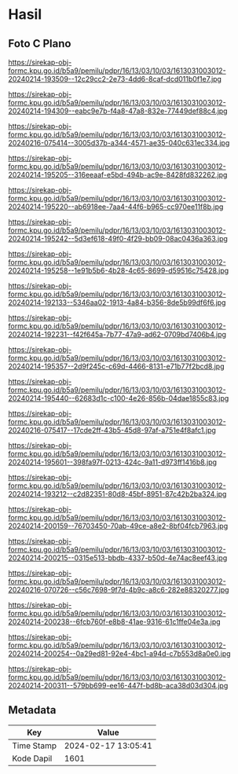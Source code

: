 # Hasil

## Foto C Plano

https://sirekap-obj-formc.kpu.go.id/b5a9/pemilu/pdpr/16/13/03/10/03/1613031003012-20240214-193509--12c29cc2-2e73-4dd6-8caf-dcd011b0f1e7.jpg

https://sirekap-obj-formc.kpu.go.id/b5a9/pemilu/pdpr/16/13/03/10/03/1613031003012-20240214-194309--eabc9e7b-f4a8-47a8-832e-77449def88c4.jpg

https://sirekap-obj-formc.kpu.go.id/b5a9/pemilu/pdpr/16/13/03/10/03/1613031003012-20240216-075414--3005d37b-a344-4571-ae35-040c631ec334.jpg

https://sirekap-obj-formc.kpu.go.id/b5a9/pemilu/pdpr/16/13/03/10/03/1613031003012-20240214-195205--316eeaaf-e5bd-494b-ac9e-8428fd832262.jpg

https://sirekap-obj-formc.kpu.go.id/b5a9/pemilu/pdpr/16/13/03/10/03/1613031003012-20240214-195220--ab6918ee-7aa4-44f6-b965-cc970ee11f8b.jpg

https://sirekap-obj-formc.kpu.go.id/b5a9/pemilu/pdpr/16/13/03/10/03/1613031003012-20240214-195242--5d3ef618-49f0-4f29-bb09-08ac0436a363.jpg

https://sirekap-obj-formc.kpu.go.id/b5a9/pemilu/pdpr/16/13/03/10/03/1613031003012-20240214-195258--1e91b5b6-4b28-4c65-8699-d59516c75428.jpg

https://sirekap-obj-formc.kpu.go.id/b5a9/pemilu/pdpr/16/13/03/10/03/1613031003012-20240214-192133--5346aa02-1913-4a84-b356-8de5b99df6f6.jpg

https://sirekap-obj-formc.kpu.go.id/b5a9/pemilu/pdpr/16/13/03/10/03/1613031003012-20240214-192231--f42f645a-7b77-47a9-ad62-0709bd7406b4.jpg

https://sirekap-obj-formc.kpu.go.id/b5a9/pemilu/pdpr/16/13/03/10/03/1613031003012-20240214-195357--2d9f245c-c69d-4466-8131-e71b77f2bcd8.jpg

https://sirekap-obj-formc.kpu.go.id/b5a9/pemilu/pdpr/16/13/03/10/03/1613031003012-20240214-195440--62683d1c-c100-4e26-856b-04dae1855c83.jpg

https://sirekap-obj-formc.kpu.go.id/b5a9/pemilu/pdpr/16/13/03/10/03/1613031003012-20240216-075417--17cde2ff-43b5-45d8-97af-a751e4f8afc1.jpg

https://sirekap-obj-formc.kpu.go.id/b5a9/pemilu/pdpr/16/13/03/10/03/1613031003012-20240214-195601--398fa97f-0213-424c-9a11-d973ff1416b8.jpg

https://sirekap-obj-formc.kpu.go.id/b5a9/pemilu/pdpr/16/13/03/10/03/1613031003012-20240214-193212--c2d82351-80d8-45bf-8951-87c42b2ba324.jpg

https://sirekap-obj-formc.kpu.go.id/b5a9/pemilu/pdpr/16/13/03/10/03/1613031003012-20240214-200159--76703450-70ab-49ce-a8e2-8bf04fcb7963.jpg

https://sirekap-obj-formc.kpu.go.id/b5a9/pemilu/pdpr/16/13/03/10/03/1613031003012-20240214-200215--0315e513-bbdb-4337-b50d-4e74ac8eef43.jpg

https://sirekap-obj-formc.kpu.go.id/b5a9/pemilu/pdpr/16/13/03/10/03/1613031003012-20240216-070726--c56c7698-9f7d-4b9c-a8c6-282e88320277.jpg

https://sirekap-obj-formc.kpu.go.id/b5a9/pemilu/pdpr/16/13/03/10/03/1613031003012-20240214-200238--6fcb760f-e8b8-41ae-9316-61c1ffe04e3a.jpg

https://sirekap-obj-formc.kpu.go.id/b5a9/pemilu/pdpr/16/13/03/10/03/1613031003012-20240214-200254--0a29ed81-92e4-4bc1-a94d-c7b553d8a0e0.jpg

https://sirekap-obj-formc.kpu.go.id/b5a9/pemilu/pdpr/16/13/03/10/03/1613031003012-20240214-200311--579bb699-ee16-447f-bd8b-aca38d03d304.jpg


## Metadata

| Key        | Value               |
| ---------- | ------------------- |
| Time Stamp | 2024-02-17 13:05:41 |
| Kode Dapil | 1601                |



